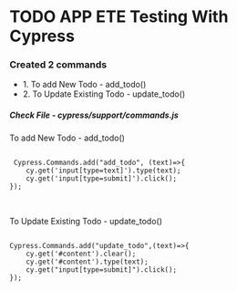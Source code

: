 # TODO APP ETE Testing With Cypress


 <h3>Created 2 commands</h3>
 <ul>
  <li>
  1. To add New Todo - add_todo()
  </li>
  <li>
    2. To Update Existing Todo - update_todo()
  </li>
 </ul>
 
 
 <h5> Check File - cypress/support/commands.js</h5>
 
 <p>To add New Todo - add_todo()</p>
 
<p>
<code>
 Cypress.Commands.add("add_todo", (text)=>{
    cy.get('input[type=text]').type(text);
    cy.get('input[type=submit]').click();
});
</code>
 </p>
<br />

<p> To Update Existing Todo - update_todo()</p>
<code>
Cypress.Commands.add("update_todo",(text)=>{
    cy.get('#content').clear();
    cy.get('#content').type(text);
    cy.get("input[type=submit]").click();
});
</code>

